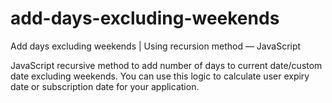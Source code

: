 # add-days-excluding-weekends

Add days excluding weekends | Using recursion method — JavaScript

JavaScript recursive method to add number of days to current date/custom date excluding weekends.
You can use this logic to calculate user expiry date or subscription date for your application.
